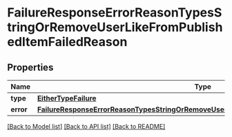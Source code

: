 # FailureResponseErrorReasonTypesStringOrRemoveUserLikeFromPublishedItemFailedReason

## Properties
Name | Type | Description | Notes
------------ | ------------- | ------------- | -------------
**type** | [**EitherTypeFailure**](EitherTypeFailure.md) |  | 
**error** | [**FailureResponseErrorReasonTypesStringOrRemoveUserLikeFromPublishedItemFailedReasonError**](FailureResponseErrorReasonTypesStringOrRemoveUserLikeFromPublishedItemFailedReasonError.md) |  | 

[[Back to Model list]](../README.md#documentation-for-models) [[Back to API list]](../README.md#documentation-for-api-endpoints) [[Back to README]](../README.md)


